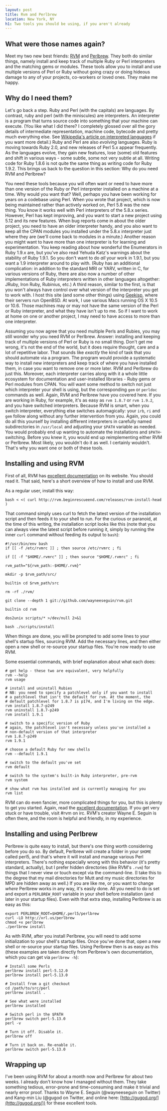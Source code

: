 ```yaml
---
layout: post
title: Rvm and Perlbrew
location: New York, NY
h1: Two tools you should be using, if you aren't already
---
```


## What were those names again?

Meet my two new best friends: [RVM][rvm] and [Perlbrew][perlbrew]. They both do similar things, namely install and keep track of multiple Ruby or Perl interpreters and the matching gems or modules. These tools allow you to install and use multiple versions of Perl or Ruby without going crazy or doing hideous damage to any of your projects, co-workers or loved ones. They make me happy.

[rvm]: http://rvm.beginrescueend.com/
[perlbrew]: http://search.cpan.org/perldoc?App::perlbrew

## Why do I need them?

Let's go back a step. Ruby and Perl (with the capitals) are languages. By contrast, ruby and perl (with the miniscules) are interpreters. An interpreter is a program that turns source code into something that your machine can execute. (You like what I did there? I completely glossed over all the gory details of intermediate representation, machine code, bytecode and pretty much everything else. See [Wikipedia's article on interpreted languages][il] if you want more detail.) Ruby and Perl are also _evolving_ languages. Ruby is moving towards Ruby 2.0, and new releases of Perl 5.x appear frequently. As the languages evolve, they gain new features, lose (some) old features and shift in various ways - some subtle, some not very subtle at all. Writing code for Ruby 1.8.6 is not quite the same thing as writing code for Ruby 1.9.2. This brings us back to the question in this section: Why do you need RVM and Perlbrew?

You need these tools because you will often want or need to have more than one version of the Ruby or Perl interpreter installed on a machine at a time. Why would you want that? Well, perhaps you have been working for years on a codebase using Perl. When you wrote that project, which is now being maintained rather than actively worked on, Perl 5.8 was the new thing. You know it works well with Perl interpreters of the 5.8.x series. However, Perl has kept improving, and you want to start a new project using 5.12 and its new features. When bug reports come in about the older project, you need to have an older interpreter handy, and you also want to keep all the CPAN modules you installed under the 5.8.x interpreter just where they are (we'll come back to modules in a minute.) Another reason you might want to have more than one interpreter is for learning and experimentation. You keep reading about how wonderful the Enumerators in Ruby 1.9.x are, but you've also read Yehuda Katz's warnings about the stability of Ruby 1.9.1. So you don't want to do _all_ your work in 1.9.1, but you want a 1.9 interpreter around to play with. (Ruby has an additional complication: in addition to the standard MRI or YARV, written in C, for various versions of Ruby, there are also now a number of other implementations of Ruby interpreters written in other languages altogether: JRuby, Iron Ruby, Rubinius, etc.) A third reason, similar to the first, is that you won't always have control over what version of the interpreter you get to work with. I host this site (and some other things) using [Geekisp][geek], where their servers run OpenBSD. At work, I use various Macs running OS X 10.5 or 10.6. Those machines may or may not have the same version of the Perl or Ruby interpreter, and what they have isn't up to me. So if I want to work at home on one or another project, I may need to have access to more than one interpreter.

Assuming you now agree that you need multiple Perls and Rubies, you may still wonder why you need RVM or Perlbrew. Answer: installing and keeping track of multiple versions of Perl or Ruby is no small thing. Don't get me wrong, it's not the end of the world, but it does require thought, care and a lot of repetitive labor. That sounds like _exactly_ the kind of task that you should automate via a program. The program would provide a systematic way to install new interpreters and keep track of where you have installed them, in case you want to remove one or more later. RVM and Perlbrew do just this. Moreover, each interpreter carries along with it a whole little ecosystem for documentation and user-installed libraries - Ruby gems or Perl modules from CPAN. You will want some method to switch not just which interpreter your shell is using, but the corresponding `gem` or `perldoc` commands as well. Again, RVM and Perlbrew have you covered here. If you are working in Ruby, for example, it's as easy as `rvm 1.8.7` or `rvm 1.9.2`, and you have switched interpreters. Because RVM is smart, when you switch interpreter, everything else switches automagically: your `irb`, `ri` and `gem` follow along without any further intervention from you. Again, you could do all this yourself by installing different interpreters in carefully named subdirectories in `/usr/local` and adjusting your `$PATH` variable as needed. You would probably end up wanting to automate the installations and `$PATH`-switching. Before you knew it, you would end up reimplementing either RVM or Perlbrew. Most likely, you wouldn't do it as well. I certainly wouldn't. That's why you want one or both of these tools.

[il]: http://en.wikipedia.org/wiki/Interpreted_language
[geek]: http://www.geekisp.com/

## Installing and using RVM

First of all, RVM has [excellent documentation][rvm-doc] on its website. You should read it. That said, here's a short overview of how to install and use RVM.

As a regular user, install this way:

    bash < <( curl http://rvm.beginrescueend.com/releases/rvm-install-head )

That command simply uses curl to fetch the latest version of the installation script and then feeds it to your shell to run. For the curious or paranoid, at the time of this writing, the installation script looks like this (note that you can always view the latest script before running it, simply by running the inner `curl` command without feeding its output to `bash`):

    #!/usr/bin/env bash
    if [[ -f /etc/rvmrc ]] ; then source /etc/rvmrc ; fi

    if [[ -f "$HOME/.rvmrc" ]] ; then source "$HOME/.rvmrc" ; fi

    rvm_path="${rvm_path:-$HOME/.rvm}"

    mkdir -p $rvm_path/src/

    builtin cd $rvm_path/src

    rm -rf ./rvm/ 

    git clone --depth 1 git://github.com/wayneeseguin/rvm.git

    builtin cd rvm

    dos2unix scripts/* >/dev/null 2>&1

    bash ./scripts/install

When things are done, you will be prompted to add some lines to your shell's startup files, sourcing RVM. Add the necessary lines, and then either open a new shell or re-source your startup files. You're now ready to use RVM.

Some essential commands, with brief explanation about what each does:

    # get help - these two are equivalent, very helpfully
    rvm --help
    rvm usage

    # install and uninstall Rubies
    # NB: you need to specify a patchlevel only if you want to install
    # a patchlevel that isn't the default for rvm. At the moment, the
    # default patchlevel for 1.8.7 is p174, and I'm living on the edge.
    rvm install 1.8.7-p249
    rvm uninstall 1.8.7-p249
    rvm install 1.9.1

    # switch to a specific version of Ruby
    # again, the patchlevel isn't necessary unless you've installed a
    # non-default version of that interpreter
    rvm 1.8.7-p249
    rvm 1.9.1

    # choose a default Ruby for new shells
    rvm --default 1.9.1

    # switch to the default you've set
    rvm default

    # switch to the system's built-in Ruby interpreter, pre-rvm
    rvm system

    # show what rvm has installed and is currently managing for you
    rvm list

RVM can do even fancier, more complicated things for you, but this is plenty to get you started. Again, read the [excellent documentation][rvm-doc]. If you get very stuck or have trouble, visit #rvm on irc. RVM's creator Wayne E. Seguin is often there, and the room is helpful and friendly, in my experience.

[rvm-doc]: http://rvm.beginrescueend.com/rvm/

## Installing and using Perlbrew

Perlbrew is quite easy to install, but there's one thing worth considering before you do so. By default, Perlbrew will create a folder in your `$HOME` called perl5, and that's where it will install and manage various Perl interpreters. There's nothing especially wrong with this behavior (it's pretty standard, actually), but I prefer hidden directories (like RVM's `.rvm`) for things that I never view or touch except via the command-line. (I take this to the degree that my mail directories for Mutt and my music directories for MPD are hidden away as well.) If you are like me, or you want to change _where_ Perlbrew works in any way, it's easily done. All you need to do is set and export a `PERLBREW_ROOT` variable in your shell before installation (and later in your startup files). Even with that extra step, installing Perlbrew is as easy as this:

    export PERLBREW_ROOT=$HOME/.perl5/perlbrew
    curl -LO http://xrl.us/perlbrew
    chmod +x perlbrew
    ./perlbrew install

As with RVM, after you install Perlbrew, you will need to add some initialization to your shell's startup files. Once you've done that, open a new shell or re-source your startup files. Using Perlbrew then is as easy as this (these examples are taken directly from Perlbrew's own documentation, which you can get via `perlbrew -h`):

    # Install some Perls
    perlbrew install perl-5.12.0
    perlbrew install perl-5.13.0

    # Install from a git checkout
    cd /path/to/src/perl
    perlbrew install .

    # See what were installed
    perlbrew installed

    # Switch perl in the $PATH
    perlbrew switch perl-5.13.0
    perl -v

    # Turn it off. Disable it.
    perlbrew off

    # Turn it back on. Re-enable it.
    perlbrew switch perl-5.13.0

## Wrapping up

I've been using RVM for about a month now and Perlbrew for about two weeks. I already don't know how I managed without them. They take something tedious, error-prone and time-consuming and make it trivial and nearly error proof. Thanks to Wayne E. Seguin (@wayneeseguin on Twitter) and Kang-min Liu (@gugod on Twitter, and online here: [http://gugod.org/](http://gugod.org/)) for these excellent tools.
